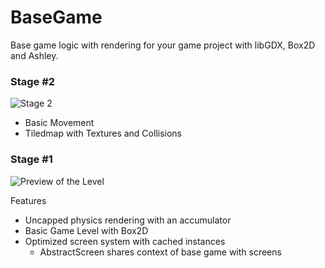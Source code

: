 # BaseGame
Base game logic with rendering for your game project with libGDX, Box2D and Ashley.
### Stage #2
![Stage 2](https://i.imgur.com/kzNgSfH.png)

* Basic Movement
* Tiledmap with Textures and Collisions

### Stage #1
![Preview of the Level](https://i.imgur.com/hMBIHJs.gif)

Features
* Uncapped physics rendering with an accumulator
* Basic Game Level with Box2D
* Optimized screen system with cached instances
  * AbstractScreen shares context of base game with screens 
